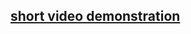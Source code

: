 ## [short video demonstration](https://drive.google.com/file/d/1kiHzi-IMa2BrzgpbnUo2U0DTJPxx_Km5/view?usp=sharing)